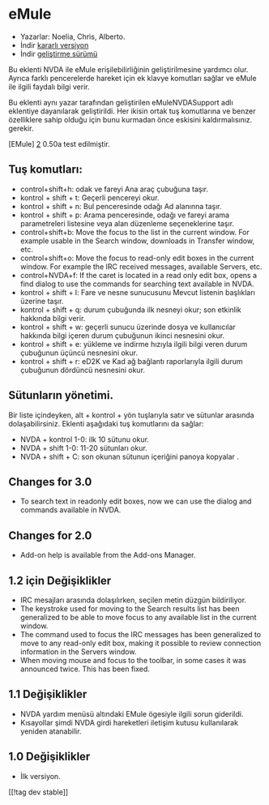 # eMule #

*	Yazarlar: Noelia, Chris, Alberto.
*	İndir [kararlı versiyon][1]
*	İndir [geliştirme sürümü][3]

Bu eklenti NVDA ile eMule erişilebilirliğinin geliştirilmesine yardımcı
olur. Ayrıca farklı pencerelerde hareket için ek klavye komutları sağlar ve
eMule ile ilgili faydalı bilgi verir.

Bu eklenti aynı yazar tarafından geliştirilen eMuleNVDASupport adlı
eklentiye dayanılarak geliştirildi. Her ikisin ortak tuş komutlarına ve
benzer özelliklere sahip olduğu için bunu kurmadan önce eskisini
kaldırmalısınız. gerekir.

[EMule] [2] 0.50a test edilmiştir.

## Tuş komutları: ##

*	control+shift+h: odak ve fareyi Ana araç çubuğuna  taşır.
*	kontrol + shift + t: Geçerli pencereyi okur.
*	kontrol + shift + n: Bul penceresinde odağı Ad alanınna taşır.
*	kontrol + shift + p: Arama penceresinde, odağı ve fareyi arama
  parametreleri listesine  veya alan düzenleme seçeneklerine taşır.
*	control+shift+b: Move the focus to the list in the current window. For
  example usable in the Search window, downloads in Transfer window, etc.
*	control+shift+o: Move the focus to read-only edit boxes in the current
  window. For example the IRC received messages, available Servers, etc.
*	control+NVDA+f: If the caret is located in a read only edit box, opens a
  find dialog to use the commands for searching text available in NVDA.
*	kontrol + shift + l: Fare ve nesne sunucusunu Mevcut listenin başlıkları
  üzerine taşır.
*	kontrol + shift + q: durum çubuğunda ilk nesneyi okur; son etkinlik
  hakkında bilgi verir.
*	kontrol + shift + w: geçerli sunucu üzerinde dosya ve kullanıcılar
  hakkında bilgi içeren durum çubuğunun ikinci nesnesini okur.
*	kontrol + shift + e: yükleme ve indirme hızıyla ilgili bilgi veren durum
  çubuğunun üçüncü nesnesini okur.
*	kontrol + shift + r: eD2K ve Kad ağ bağlantı raporlarıyla ilgili durum
  çubuğunun dördüncü nesnesini okur.

## Sütunların yönetimi. ##

Bir liste içindeyken, alt + kontrol + yön tuşlarıyla satır ve sütunlar
arasında dolaşabilirsiniz. Eklenti aşağıdaki tuş komutlarını da sağlar:

*	NVDA + kontrol 1-0: ilk 10 sütunu okur.
*	NVDA + shift 1-0: 11-20 sütunları okur.
*	NVDA + shift + C: son okunan sütunun içeriğini panoya kopyalar .

## Changes for 3.0 ##
*	 To search text in readonly edit boxes, now we can use the dialog and
   commands available in NVDA.

## Changes for 2.0 ##
*	 Add-on help is available from the Add-ons Manager.

## 1.2 için Değişiklikler ##
*	 IRC mesajları arasında dolaşılırken, seçilen metin düzgün bildiriliyor.
*	 The keystroke used for moving to the Search results list has been
   generalized to be able to move focus to any available list in the current
   window.
*	 The command used to focus the IRC messages has been generalized to move
   to any read-only edit box, making it possible to review connection
   information in the Servers window.
*	 When moving mouse and focus to the toolbar, in some cases it was
   announced twice. This has been fixed.

## 1.1 Değişiklikler ##
*	 NVDA yardım menüsü altındaki EMule ögesiyle ilgili sorun giderildi.
*	 Kısayollar şimdi NVDA girdi hareketleri iletişim kutusu kullanılarak
   yeniden atanabilir.

## 1.0 Değişiklikler ##
*	 İlk versiyon.

[[!tag dev stable]]

[1]: https://addons.nvda-project.org/files/get.php?file=em

[2]: http://www.emule-project.net

[3]: https://addons.nvda-project.org/files/get.php?file=em-dev
